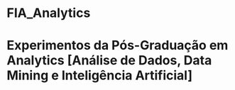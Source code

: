 # FIA_Analytics

# Experimentos da Pós-Graduação em Analytics [Análise de Dados, Data Mining e Inteligência Artificial]
